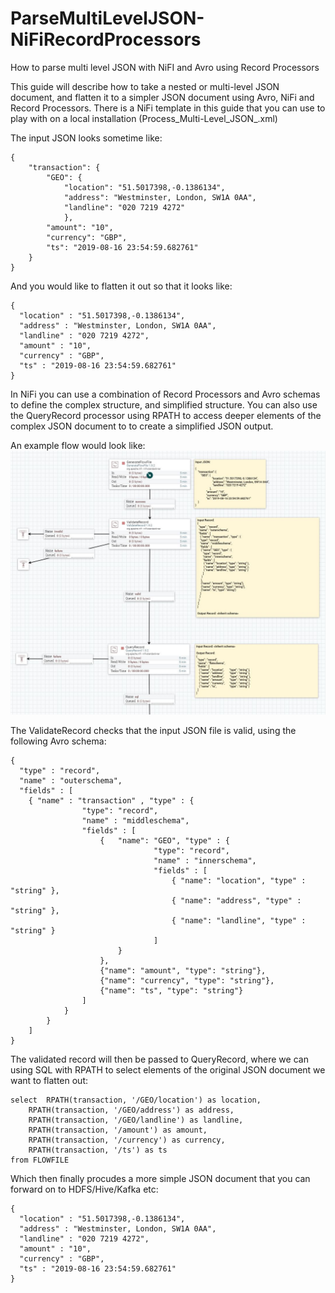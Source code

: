 # ParseMultiLevelJSON-NiFiRecordProcessors
How to parse multi level JSON with NiFI and Avro using Record Processors

This guide will describe how to take a nested or multi-level JSON document, and flatten it to a simpler JSON document using Avro, NiFi and Record Processors. There is a NiFi template in this guide that you can use to play with on a local installation (Process_Multi-Level_JSON_.xml)

The input JSON looks sometime like: 
```
{
    "transaction": {
        "GEO": {
			"location": "51.5017398,-0.1386134",
			"address": "Westminster, London, SW1A 0AA",
			"landline": "020 7219 4272"
			},
		"amount": "10",
		"currency": "GBP",
		"ts": "2019-08-16 23:54:59.682761"
	}
}
```

And you would like to flatten it out so that it looks like:
```
{
  "location" : "51.5017398,-0.1386134",
  "address" : "Westminster, London, SW1A 0AA",
  "landline" : "020 7219 4272",
  "amount" : "10",
  "currency" : "GBP",
  "ts" : "2019-08-16 23:54:59.682761"
}
```

In NiFi you can use a combination of Record Processors and Avro schemas to define the complex structure, and simplified structure. You can also use the QueryRecord processor using RPATH to access deeper elements of the complex JSON document to to create a simplified JSON output. 

An example flow would look like:
![alt text](https://github.com/willie-engelbrecht/ParseMultiLevelJSON-NiFiRecordProcessors/blob/master/images/FlowDesign.JPG "Sample NiFi Canvas")

The ValidateRecord checks that the input JSON file is valid, using the following Avro schema:
```
{   
  "type" : "record",   
  "name" : "outerschema",   
  "fields" : [ 
    { "name" : "transaction" , "type" : { 
				"type": "record",
				"name" : "middleschema",
				"fields" : [
					{	"name": "GEO", "type" : { 
								"type": "record",
								"name" : "innerschema",
								"fields" : [
									{ "name": "location", "type" : "string" },
									{ "name": "address", "type" : "string" },
									{ "name": "landline", "type" : "string" }
								]
						}
					},
					{"name": "amount", "type": "string"},
					{"name": "currency", "type": "string"},
					{"name": "ts", "type": "string"}							
				]
			}
		}	
	]
}
```

The validated record will then be passed to QueryRecord, where we can using SQL with RPATH to select elements of the original JSON document we want to flatten out:
```
select 	RPATH(transaction, '/GEO/location') as location,
	RPATH(transaction, '/GEO/address') as address,
	RPATH(transaction, '/GEO/landline') as landline,
	RPATH(transaction, '/amount') as amount, 
	RPATH(transaction, '/currency') as currency, 
	RPATH(transaction, '/ts') as ts
from FLOWFILE
```

Which then finally procudes a more simple JSON document that you can forward on to HDFS/Hive/Kafka etc:
```
{
  "location" : "51.5017398,-0.1386134",
  "address" : "Westminster, London, SW1A 0AA",
  "landline" : "020 7219 4272",
  "amount" : "10",
  "currency" : "GBP",
  "ts" : "2019-08-16 23:54:59.682761"
}
```
